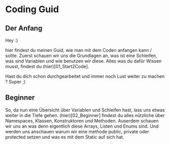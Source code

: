 # Coding Guid

## Der Anfang

Hey  :)

hier findest du meinen Guid, wie man mit dem Coden anfangen kann / sollte. 
Zuerst schauen wir uns die Grundlagen an, was ist eine Schleifen, was sind Variablen und wie benutzen wir diese.
Alles was du dafür Wissen musst, findest du (hier)[01_Start2Code].

Hast du dich schon durchgearbeitet und immer noch Lust weiter zu machen ? 
Super ;)

## Beginner

So, da nun eine Übersicht über Variablen und Schleifen hast, lass uns etwas weiter in die Tiefe gehen.
(hier)[02_Beginner] findest du alles nützliche über Namespaces, Klassen, Konstruktoren und Methoden.
Auserdem schauen wir uns an was denn eigentlich diese Arrays, Listen und Enums sind.
Und werden uns anschauen warum wir eine methode public, private oder protected setzen und was es mit dem Static auf sich hat.
